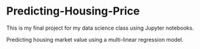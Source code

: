 # Predicting-Housing-Price

This is my final project for my data science class using Jupyter notebooks.

Predicting housing market value using a multi-linear regression model.
